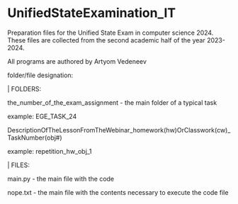 # UnifiedStateExamination_IT
Preparation files for the Unified State Exam in computer science 2024. These files are collected from the second academic half of the year 2023-2024.

All programs are authored by Artyom Vedeneev

folder/file designation:

| FOLDERS:

the_number_of_the_exam_assignment - the main folder of a typical task 

example: EGE_TASK_24 

DescriptionOfTheLessonFromTheWebinar_homework(hw)OrClasswork(cw)_TaskNumber(obj#) 

example: repetition_hw_obj_1  

| FILES:

main.py - the main file with the code

nope.txt - the main file with the contents necessary to execute the code file
